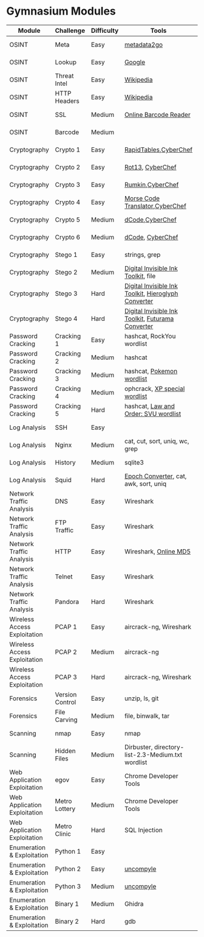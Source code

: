 # Gymnasium Modules

<table class="modules">
    <thead>
        <tr>
            <th class="header">Module</th>
            <th class="header">Challenge</th>
            <th class="header center">Difficulty</th>
            <th class="header">Tools</th>
            <th class="header center">Guide</th>
        </tr>
    </thead>
    <tbody>
        <tr>
            <td class="osint bold"><span>OSINT</span></td>
            <td class="osint"><span>Meta</span></td>
            <td class="easy"><span>Easy</span></td>
            <td class="osint"><a href="http://metadata2go.com/" target="_blank" rel="noopener noreferrer">metadata2go</a></td>
            <td class="osint"><a href="https://trove.cyberskyline.com/fccca3812b1a47528f8ab55e1dd7b894" target="_blank" rel="noopener noreferrer">NCL Guide</a></td>
        </tr>
        <tr>
            <td class="osint bold"><span>OSINT</span></td>
            <td class="osint"><span>Lookup</span></td>
            <td class="easy"><span>Easy</span></td>
            <td class="osint"><a href="https://www.google.com/" target="_blank" rel="noopener noreferrer">Google</a></td>
            <td class="osint"><a href="https://trove.cyberskyline.com/beb4674c3c12483bbb9423711690764d" target="_blank" rel="noopener noreferrer">NCL Guide</a></td>
        </tr>
        <tr>
            <td class="osint bold"><span>OSINT</span></td>
            <td class="osint"><span>Threat Intel</span></td>
            <td class="easy"><span>Easy</span></td>
            <td class="osint"><a href="https://www.wikipedia.org/" target="_blank" rel="noopener noreferrer">Wikipedia</a></td>
            <td class="osint"><a href="https://trove.cyberskyline.com/9ed371a52eed4a81a05df34587074326" target="_blank" rel="noopener noreferrer">NCL Guide</a></td>
        </tr>
        <tr>
            <td class="osint bold"><span>OSINT</span></td>
            <td class="osint"><span>HTTP Headers</span></td>
            <td class="easy"><span>Easy</span></td>
            <td class="osint"><a href="https://www.wikipedia.org/" target="_blank" rel="noopener noreferrer">Wikipedia</a></td>
            <td class="osint"><a href="https://trove.cyberskyline.com/0d6e926b2e5b402bacdd6b62cb48e342" target="_blank" rel="noopener noreferrer">NCL Guide</a></td>
        </tr>
        <tr>
            <td class="osint bold"><span>OSINT</span></td>
            <td class="osint"><span>SSL</span></td>
            <td class="medium"><span>Medium</span></td>
            <td class="osint"><a href="https://online-barcode-reader.inliteresearch.com/" target="_blank" rel="noopener noreferrer">Online Barcode Reader</a></td>
            <td class="osint"><a href="https://trove.cyberskyline.com/8835d44ab9914ab98e25c6b2b5999abf" target="_blank" rel="noopener noreferrer">NCL Guide</a></td>
        </tr>
        <tr>
            <td class="osint bold"><span>OSINT</span></td>
            <td class="osint"><span>Barcode</span></td>
            <td class="medium"><span>Medium</span></td>
            <td class="osint"></td>
            <td class="osint"><a href="https://trove.cyberskyline.com/d695b934ae954d30b237eb4e1d81a946" target="_blank" rel="noopener noreferrer">NCL Guide</a></td>
        </tr>
        <tr>
            <td class="crypto bold"><span>Cryptography</span></td>
            <td class="crypto"><span>Crypto 1</span></td>
            <td class="easy"><span>Easy</span></td>
            <td class="crypto"><a href="https://www.rapidtables.com/convert/number/hex-to-ascii.html" target="_blank" rel="noopener noreferrer">RapidTables</a>,<a href="https://cyberchef.cyberskyline.com/#recipe=From_Hex('Auto'),%20https://www.base64decode.org/,%20https://www.binaryhexconverter.com/binary-to-ascii-text-converter" target="_blank" rel="noopener noreferrer">CyberChef</a></td>
            <td class="crypto"><a href="https://trove.cyberskyline.com/8964d7b06a234684abffade642838140" target="_blank" rel="noopener noreferrer">NCL Guide</a></td>
        </tr>
        <tr>
            <td class="crypto bold"><span>Cryptography</span></td>
            <td class="crypto"><span>Crypto 2</span></td>
            <td class="easy"><span>Easy</span></td>
            <td class="crypto"><a href="https://rot13.com/" target="_blank" rel="noopener noreferrer">Rot13</a>, <a href="https://cyberchef.cyberskyline.com/#recipe=ROT13(true,true,false,13)" target="_blank" rel="noopener noreferrer">CyberChef</a></td>
            <td class="crypto"><a href="https://trove.cyberskyline.com/645f2b9059b04943bfa2c28b02667df5" target="_blank" rel="noopener noreferrer">NCL Guide</a></td>
        </tr>
        <tr>
            <td class="crypto bold"><span>Cryptography</span></td>
            <td class="crypto"><span>Crypto 3</span></td>
            <td class="easy"><span>Easy</span></td>
            <td class="crypto"><a href="https://rumkin.com/tools/cipher/atbash/" target="_blank" rel="noopener noreferrer">Rumkin</a>,<a href="https://cyberchef.cyberskyline.com/#recipe=Atbash_Cipher()" target="_blank" rel="noopener noreferrer">CyberChef</a></td>
            <td class="crypto"><a href="https://trove.cyberskyline.com/7fa9781f241c4be49bf0cca9eadc2409" target="_blank" rel="noopener noreferrer">NCL Guide</a></td>
        </tr>
        <tr>
            <td class="crypto bold"><span>Cryptography</span></td>
            <td class="crypto"><span>Crypto 4</span></td>
            <td class="easy"><span>Easy</span></td>
            <td class="crypto"><a href="https://morsecode.world/international/translator.html" target="_blank" rel="noopener noreferrer">Morse Code Translator</a>,<a href="https://cyberchef.cyberskyline.com/#recipe=From_Morse_Code('Space','Forward%20slash')" target="_blank" rel="noopener noreferrer">CyberChef</a></td>
            <td class="crypto"><a href="https://trove.cyberskyline.com/346b7cdf8ae246c9b1ce41971d3e1b31" target="_blank" rel="noopener noreferrer">NCL Guide</a></td>
        </tr>
        <tr>
            <td class="crypto bold"><span>Cryptography</span></td>
            <td class="crypto"><span>Crypto 5</span></td>
            <td class="medium"><span>Medium</span></td>
            <td class="crypto"><a href="https://www.dcode.fr/rail-fence-cipher" target="_blank" rel="noopener noreferrer">dCode</a>,<a href="https://cyberchef.cyberskyline.com/#recipe=Rail_Fence_Cipher_Decode(3,0)" target="_blank" rel="noopener noreferrer">CyberChef</a></td>
            <td class="crypto"><a href="https://trove.cyberskyline.com/125ced3a43004eef8e467fbc0fbcaa03" target="_blank" rel="noopener noreferrer">NCL Guide</a></td>
        </tr>
        <tr>
            <td class="crypto bold"><span>Cryptography</span></td>
            <td class="crypto"><span>Crypto 6</span></td>
            <td class="medium"><span>Medium</span></td>
            <td class="crypto"><a href="https://www.dcode.fr/rail-fence-cipher" target="_blank" rel="noopener noreferrer">dCode</a>, <a href="https://cyberchef.cyberskyline.com/#recipe=Rail_Fence_Cipher_Decode(3,0)" target="_blank" rel="noopener noreferrer">CyberChef</a></td>
            <td class="crypto"><a href="https://trove.cyberskyline.com/c6c704add2e84e6ea6ddad7f2d7668d1" target="_blank" rel="noopener noreferrer">NCL Guide</a></td>
        </tr>
        <tr>
            <td class="crypto bold"><span>Cryptography</span></td>
            <td class="crypto"><span>Stego 1</span></td>
            <td class="easy"><span>Easy</span></td>
            <td class="crypto">strings, grep</td>
            <td class="crypto"><a href="https://trove.cyberskyline.com/733a58d8135847bbb08a4a6aacaeb96a" target="_blank" rel="noopener noreferrer">NCL Guide</a></td>
        </tr>
        <tr>
            <td class="crypto bold"><span>Cryptography</span></td>
            <td class="crypto"><span>Stego 2</span></td>
            <td class="medium"><span>Medium</span></td>
            <td class="crypto"><a href="https://diit.sourceforge.net/" target="_blank" rel="noopener noreferrer">Digital Invisible Ink Toolkit</a>, file</td>
            <td class="crypto"><a href="https://trove.cyberskyline.com/5133730a17214be3831588652a5ce777" target="_blank" rel="noopener noreferrer">NCL Guide</a></td>
        </tr>
        <tr>
            <td class="crypto bold"><span>Cryptography</span></td>
            <td class="crypto"><span>Stego 3</span></td>
            <td class="hard"><span>Hard</span></td>
            <td class="crypto"><a href="https://diit.sourceforge.net/" target="_blank" rel="noopener noreferrer">Digital Invisible Ink Toolkit</a>, <a href="http://discoveringegypt.com/egyptian-hieroglyphic-writing/hieroglyphic-typewriter/" target="_blank" rel="noopener noreferrer">Hieroglyph Converter</a></td>
            <td class="crypto"><a href="https://trove.cyberskyline.com/455a54f0eb444fe399c9b4966a25f1d0" target="_blank" rel="noopener noreferrer">NCL Guide</a></td>
        </tr>
        <tr>
            <td class="crypto bold"><span>Cryptography</span></td>
            <td class="crypto"><span>Stego 4</span></td>
            <td class="hard"><span>Hard</span></td>
            <td class="crypto"><a href="https://diit.sourceforge.net/" target="_blank" rel="noopener noreferrer">Digital Invisible Ink Toolkit</a>, <a href="https://www.gotfuturama.com/Interactive/AlienCodec/" target="_blank" rel="noopener noreferrer">Futurama Converter</a></td>
            <td class="crypto"><a href="https://trove.cyberskyline.com/38ce8b2db6a24bb49615382e2a252085" target="_blank" rel="noopener noreferrer">NCL Guide</a></td>
        </tr>
        <tr>
            <td class="password bold"><span>Password Cracking</span></td>
            <td class="password"><span>Cracking 1</span></td>
            <td class="easy"><span>Easy</span></td>
            <td class="password">hashcat, RockYou wordlist</td>
            <td class="password"><a href="https://trove.cyberskyline.com/aecdcc78aa70413aae7ea09a1b4300d4" target="_blank" rel="noopener noreferrer">NCL Guide</a></td>
        </tr>
        <tr>
            <td class="password bold"><span>Password Cracking</span></td>
            <td class="password"><span>Cracking 2</span></td>
            <td class="medium"><span>Medium</span></td>
            <td class="password">hashcat</td>
            <td class="password"><a href="https://trove.cyberskyline.com/d0a758e85b894a67af88b47cec3316b7" target="_blank" rel="noopener noreferrer">NCL Guide</a></td>
        </tr>
        <tr>
            <td class="password bold"><span>Password Cracking</span></td>
            <td class="password"><span>Cracking 3</span></td>
            <td class="medium"><span>Medium</span></td>
            <td class="password">hashcat, <a href="http://pokemon.wikia.com/wiki/List_of_Pok%C3%A9mon" target="_blank" rel="noopener noreferrer">Pokemon wordlist</a></td>
            <td class="password"><a href="https://trove.cyberskyline.com/0922f61022ef487ca73cc770369360e6" target="_blank" rel="noopener noreferrer">NCL Guide</a></td>
        </tr>
        <tr>
            <td class="password bold"><span>Password Cracking</span></td>
            <td class="password"><span>Cracking 4</span></td>
            <td class="medium"><span>Medium</span></td>
            <td class="password">ophcrack, <a href="http://ophcrack.sourceforge.net/tables.php" target="_blank" rel="noopener noreferrer">XP special wordlist</a></td>
            <td class="password"><a href="https://trove.cyberskyline.com/3f7c50f299f34ae896cc1d4955be2567" target="_blank" rel="noopener noreferrer">NCL Guide</a></td>
        </tr>
        <tr>
            <td class="password bold"><span>Password Cracking</span></td>
            <td class="password"><span>Cracking 5</span></td>
            <td class="hard"><span>Hard</span></td>
            <td class="password">hashcat, <a href="https://en.wikipedia.org/wiki/List_of_Law_%26_Order:_Special_Victims_Unit_episodes" target="_blank" rel="noopener noreferrer">Law and Order: SVU wordlist</a></td>
            <td class="password"><a href="https://trove.cyberskyline.com/10cf2420aa574f5fa4fe17c37a28fb64" target="_blank" rel="noopener noreferrer">NCL Guide</a></td>
        </tr>
        <tr>
            <td class="log bold"><span>Log Analysis</span></td>
            <td class="log"><span>SSH</span></td>
            <td class="easy"><span>Easy</span></td>
            <td class="log"></td>
            <td class="log"><a href="https://trove.cyberskyline.com/5213e481daa544fb94001cd51096edbb" target="_blank" rel="noopener noreferrer">NCL Guide</a></td>
        </tr>
        <tr>
            <td class="log bold"><span>Log Analysis</span></td>
            <td class="log"><span>Nginx</span></td>
            <td class="medium"><span>Medium</span></td>
            <td class="log">cat, cut, sort, uniq, wc, grep</td>
            <td class="log"><a href="https://trove.cyberskyline.com/7884f0c64e8b46cea64332a77b5ef56e" target="_blank" rel="noopener noreferrer">NCL Guide</a></td>
        </tr>
        <tr>
            <td class="log bold"><span>Log Analysis</span></td>
            <td class="log"><span>History</span></td>
            <td class="medium"><span>Medium</span></td>
            <td class="log">sqlite3</td>
            <td class="log"><a href="https://trove.cyberskyline.com/038f8feecbf4489a9ee68d8c2131b49c" target="_blank" rel="noopener noreferrer">NCL Guide</a></td>
        </tr>
        <tr>
            <td class="log bold"><span>Log Analysis</span></td>
            <td class="log"><span>Squid</span></td>
            <td class="hard"><span>Hard</span></td>
            <td class="log"><a href="https://www.epochconverter.com/" target="_blank" rel="noopener noreferrer">Epoch Converter</a>, cat, awk, sort, uniq</td>
            <td class="log"><a href="https://trove.cyberskyline.com/b2ca66f2ed8747139b26ba3539e6b4f7" target="_blank" rel="noopener noreferrer">NCL Guide</a></td>
        </tr>
        <tr>
            <td class="network bold"><span>Network Traffic Analysis</span></td>
            <td class="network"><span>DNS</span></td>
            <td class="easy"><span>Easy</span></td>
            <td class="network">Wireshark</td>
            <td class="network"><a href="https://trove.cyberskyline.com/9afdec615a5b4e0a8dd13a8cc679f6aa" target="_blank" rel="noopener noreferrer">NCL Guide</a></td>
        </tr>
        <tr>
            <td class="network bold"><span>Network Traffic Analysis</span></td>
            <td class="network"><span>FTP Traffic</span></td>
            <td class="easy"><span>Easy</span></td>
            <td class="network">Wireshark</td>
            <td class="network"><a href="https://trove.cyberskyline.com/da643ef1fbdf44c399de12d273d281b6" target="_blank" rel="noopener noreferrer">NCL Guide</a></td>
        </tr>
        <tr>
            <td class="network bold"><span>Network Traffic Analysis</span></td>
            <td class="network"><span>HTTP</span></td>
            <td class="easy"><span>Easy</span></td>
            <td class="network">Wireshark, <a href="http://onlinemd5.com/">Online MD5</a></td>
            <td class="network"><a href="https://trove.cyberskyline.com/0ba6be5f984945ce89cbe56c273b2e38" target="_blank" rel="noopener noreferrer">NCL Guide</a></td>
        </tr>
        <tr>
            <td class="network bold"><span>Network Traffic Analysis</span></td>
            <td class="network"><span>Telnet</span></td>
            <td class="easy"><span>Easy</span></td>
            <td class="network">Wireshark</td>
            <td class="network"><a href="https://trove.cyberskyline.com/c5378ffe4d3249219638848679fe95d6" target="_blank" rel="noopener noreferrer">NCL Guide</a></td>
        </tr>
        <tr>
            <td class="network bold"><span>Network Traffic Analysis</span></td>
            <td class="network"><span>Pandora</span></td>
            <td class="hard"><span>Hard</span></td>
            <td class="network">Wireshark</td>
            <td class="network"><a href="https://trove.cyberskyline.com/3c506db7881a4e48899380cc08e8c0a9" target="_blank" rel="noopener noreferrer">NCL Guide</a></td>
        </tr>
        <tr>
            <td class="wireless bold"><span>Wireless Access Exploitation</span></td>
            <td class="wireless"><span>PCAP 1</span></td>
            <td class="easy"><span>Easy</span></td>
            <td class="wireless">aircrack-ng, Wireshark</td>
            <td class="wireless"><a href="https://trove.cyberskyline.com/288b1672a3824de0b3cd6386057b348b" target="_blank" rel="noopener noreferrer">NCL Guide</a></td>
        </tr>
        <tr>
            <td class="wireless bold"><span>Wireless Access Exploitation</span></td>
            <td class="wireless"><span>PCAP 2</span></td>
            <td class="medium"><span>Medium</span></td>
            <td class="wireless">aircrack-ng</td>
            <td class="wireless"><a href="https://trove.cyberskyline.com/ca95b65b466c4d3fa3f6b9eb37338b15" target="_blank" rel="noopener noreferrer">NCL Guide</a></td>
        </tr>
        <tr>
            <td class="wireless bold"><span>Wireless Access Exploitation</span></td>
            <td class="wireless"><span>PCAP 3</span></td>
            <td class="hard"><span>Hard</span></td>
            <td class="wireless">aircrack-ng, Wireshark</td>
            <td class="wireless"><a href="https://trove.cyberskyline.com/5c795a418e19432ca84093f469c0d25e" target="_blank" rel="noopener noreferrer">NCL Guide</a></td>
        </tr>
        <tr>
            <td class="forensics bold"><span>Forensics</span></td>
            <td class="forensics"><span>Version Control</span></td>
            <td class="easy"><span>Easy</span></td>
            <td class="forensics">unzip, ls, git</td>
            <td class="forensics"><a href="https://trove.cyberskyline.com/1823d37a029f490abf5e4b45d499c3ab" target="_blank" rel="noopener noreferrer">NCL Guide</a></td>
        </tr>
        <tr>
            <td class="forensics bold"><span>Forensics</span></td>
            <td class="forensics"><span>File Carving</span></td>
            <td class="medium"><span>Medium</span></td>
            <td class="forensics">file, binwalk, tar</td>
            <td class="forensics"><a href="https://trove.cyberskyline.com/ff55c18374c84109b32b95252309185d" target="_blank" rel="noopener noreferrer">NCL Guide</a></td>
        </tr>
        <tr>
            <td class="scanning bold"><span>Scanning</span></td>
            <td class="scanning"><span>nmap</span></td>
            <td class="easy"><span>Easy</span></td>
            <td class="scanning">nmap</td>
            <td class="scanning"><a href="https://trove.cyberskyline.com/a92ccb5089604e069f30e7436394efb3" target="_blank" rel="noopener noreferrer">NCL Guide</a></td>
        </tr>
        <tr>
            <td class="scanning bold"><span>Scanning</span></td>
            <td class="scanning"><span>Hidden Files</span></td>
            <td class="medium"><span>Medium</span></td>
            <td class="scanning">Dirbuster, directory-list-2.3-Medium.txt wordlist</td>
            <td class="scanning"><a href="https://trove.cyberskyline.com/a21499fe430a4441aac2b1033a328801" target="_blank" rel="noopener noreferrer">NCL Guide</a></td>
        </tr>
        <tr>
            <td class="webapp bold"><span>Web Application Exploitation</span></td>
            <td class="webapp"><span>egov</span></td>
            <td class="easy"><span>Easy</span></td>
            <td class="webapp">Chrome Developer Tools</td>
            <td class="webapp"><a href="https://trove.cyberskyline.com/5d8c2d17ae764fbfaec7ed100dd27cf0" target="_blank" rel="noopener noreferrer">NCL Guide</a></td>
        </tr>
        <tr>
            <td class="webapp bold"><span>Web Application Exploitation</span></td>
            <td class="webapp"><span>Metro Lottery</span></td>
            <td class="medium"><span>Medium</span></td>
            <td class="webapp">Chrome Developer Tools</td>
            <td class="webapp"><a href="https://trove.cyberskyline.com/09d1f6e7653b460a830d7df6f7da891e" target="_blank" rel="noopener noreferrer">NCL Guide</a></td>
        </tr>
        <tr>
            <td class="webapp bold"><span>Web Application Exploitation</span></td>
            <td class="webapp"><span>Metro Clinic</span></td>
            <td class="hard"><span>Hard</span></td>
            <td class="webapp">SQL Injection</td>
            <td class="webapp"><a href="https://trove.cyberskyline.com/bfe58f5fd2a84e2188bc54a2fe1ec0fb" target="_blank" rel="noopener noreferrer">NCL Guide</a></td>
        </tr>
        <tr>
            <td class="enumeration bold"><span>Enumeration & Exploitation</span></td>
            <td class="enumeration"><span>Python 1</span></td>
            <td class="easy"><span>Easy</span></td>
            <td class="enumeration"></td>
            <td class="enumeration"><a href="https://trove.cyberskyline.com/1e888d07865649f18134ed9393a26f98" target="_blank" rel="noopener noreferrer">NCL Guide</a></td>
        </tr>
        <tr>
            <td class="enumeration bold"><span>Enumeration & Exploitation</span></td>
            <td class="enumeration"><span>Python 2</span></td>
            <td class="easy"><span>Easy</span></td>
            <td class="enumeration"><a href="https://github.com/Mysterie/uncompyle2" target="_blank" rel="noopener noreferrer">uncompyle</a></td>
            <td class="enumeration"><a href="https://trove.cyberskyline.com/7052375377a14cef89b922604799d4db" target="_blank" rel="noopener noreferrer">NCL Guide</a></td>
        </tr>
        <tr>
            <td class="enumeration bold"><span>Enumeration & Exploitation</span></td>
            <td class="enumeration"><span>Python 3</span></td>
            <td class="medium"><span>Medium</span></td>
            <td class="enumeration"><a href="https://github.com/Mysterie/uncompyle2" target="_blank" rel="noopener noreferrer">uncompyle</a></td>
            <td class="enumeration"><a href="https://trove.cyberskyline.com/83f8a7862dba4aa08bc4892ba175930a" target="_blank" rel="noopener noreferrer">NCL Guide</a></td>
        </tr>
        <tr>
            <td class="enumeration bold"><span>Enumeration & Exploitation</span></td>
            <td class="enumeration"><span>Binary 1</span></td>
            <td class="medium"><span>Medium</span></td>
            <td class="enumeration">Ghidra</td>
            <td class="enumeration"><a href="https://trove.cyberskyline.com/88baf3c7bf68469db6dd074d3d302825" target="_blank" rel="noopener noreferrer">NCL Guide</a></td>
        </tr>
        <tr>
            <td class="enumeration bold"><span>Enumeration & Exploitation</span></td>
            <td class="enumeration"><span>Binary 2</span></td>
            <td class="hard"><span>Hard</span></td>
            <td class="enumeration">gdb</td>
            <td class="enumeration"><a href="https://trove.cyberskyline.com/265341a9cbf2476c96a12a4b797a5dd7" target="_blank" rel="noopener noreferrer">NCL Guide</a></td>
        </tr>
    </tbody>
</table>
